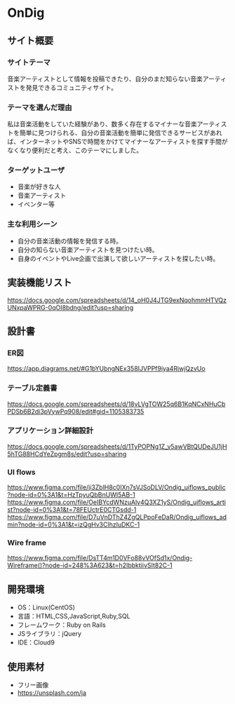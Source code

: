 # OnDig

## サイト概要
### サイトテーマ
音楽アーティストとして情報を投稿できたり、自分のまだ知らない音楽アーティストを発見できるコミュニティサイト。

### テーマを選んだ理由
私は音楽活動をしていた経験があり、数多く存在するマイナーな音楽アーティストを簡単に見つけられる、自分の音楽活動を簡単に発信できるサービスがあれば、インターネットやSNSで時間をかけてマイナーなアーティストを探す手間がなくなり便利だと考え、このテーマにしました。

### ターゲットユーザ
- 音楽が好きな人
- 音楽アーティスト
- イベンター等

### 主な利用シーン
- 自分の音楽活動の情報を発信する時。
- 自分の知らない音楽アーティストを見つけたい時。
- 自身のイベントやLive企画で出演して欲しいアーティストを探したい時。

## 実装機能リスト
https://docs.google.com/spreadsheets/d/14_oH0J4JTG9exNqohmmHTVQzUNxpaWPRG-0qOI8bdng/edit?usp=sharing

## 設計書
### ER図
https://app.diagrams.net/#G1bYUbngNEx358IJVPPf9iya4RiwjQzvUo
### テーブル定義書
https://docs.google.com/spreadsheets/d/18vLVgTOW25q6B1KqNCxNHuCbPDSb6B2di3pVywPq908/edit#gid=1105383735
### アプリケーション詳細設計
https://docs.google.com/spreadsheets/d/1TyPOPNg1Z_v5awVBtQUDeJU1jH5hTG88HCdYeZpgm8s/edit?usp=sharing
### UI flows
https://www.figma.com/file/ji3ZblH8c0IXn7sVJSoDLV/Ondig_uiflows_public?node-id=0%3A1&t=HzTpyuQbBnUWI5AB-1
https://www.figma.com/file/OeIBYcdWNzuAlv4Q3XZ1yS/Ondig_uiflows_artist?node-id=0%3A1&t=78FEUctrE0CTGsdd-1
https://www.figma.com/file/D7uVnDThZ4ZgQLPpoFeDaR/Ondig_uiflows_admin?node-id=0%3A1&t=izQgHv3ClhzIuDKC-1
### Wire frame
https://www.figma.com/file/DsTT4m1D0VFo88vVOfSd1x/Ondig-Wireframe()?node-id=248%3A623&t=h2IbbktiivSIt82C-1


## 開発環境
- OS：Linux(CentOS)
- 言語：HTML,CSS,JavaScript,Ruby,SQL
- フレームワーク：Ruby on Rails
- JSライブラリ：jQuery
- IDE：Cloud9

## 使用素材
- フリー画像
- https://unsplash.com/ja

